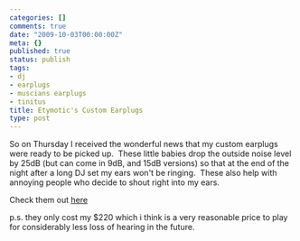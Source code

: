 ```yaml
---
categories: []
comments: true
date: "2009-10-03T00:00:00Z"
meta: {}
published: true
status: publish
tags:
- dj
- earplugs
- muscians earplugs
- tinitus
title: Etymotic's Custom Earplugs
type: post
---
```

So on Thursday I received the wonderful news that my custom earplugs were ready to be picked up.  These little babies drop the outside noise level by 25dB (but can come in 9dB, and 15dB versions) so that at the end of the night after a long DJ set my ears won't be ringing.  These also help with annoying people who decide to shout right into my ears.  

Check them out 
[here](http://www.etymotic.com/ephp/erme.aspx)

p.s. they only cost my $220 which i think is a very reasonable price to play for considerably less loss of hearing in the future.
